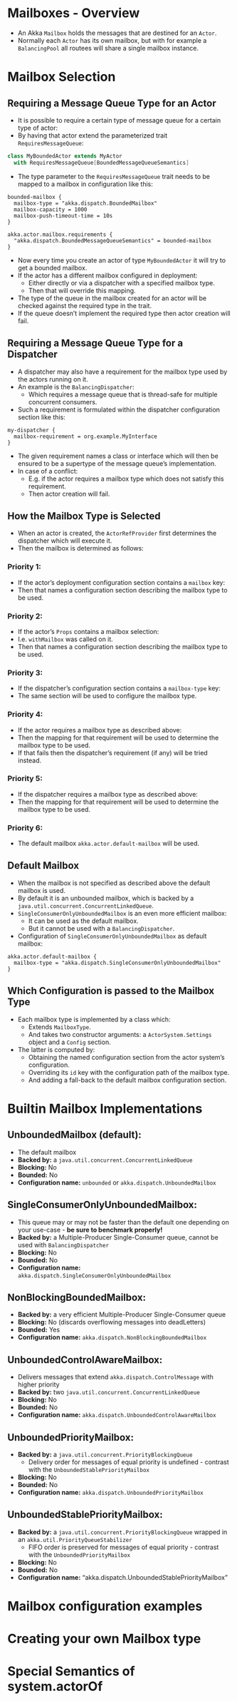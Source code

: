 # Mailboxes - Overview
- An Akka `Mailbox` holds the messages that are destined for an `Actor`. 
- Normally each `Actor` has its own mailbox, but with for example a `BalancingPool` all routees will share a single mailbox instance.

# Mailbox Selection

## Requiring a Message Queue Type for an Actor
- It is possible to require a certain type of message queue for a certain type of actor:
- By having that actor extend the parameterized trait `RequiresMessageQueue`:
```scala
class MyBoundedActor extends MyActor
  with RequiresMessageQueue[BoundedMessageQueueSemantics]
```
- The type parameter to the `RequiresMessageQueue` trait needs to be mapped to a mailbox in configuration like this:
```hocon
bounded-mailbox {
  mailbox-type = "akka.dispatch.BoundedMailbox"
  mailbox-capacity = 1000
  mailbox-push-timeout-time = 10s
}

akka.actor.mailbox.requirements {
  "akka.dispatch.BoundedMessageQueueSemantics" = bounded-mailbox
}
```
- Now every time you create an actor of type `MyBoundedActor` it will try to get a bounded mailbox. 
- If the actor has a different mailbox configured in deployment:
    - Either directly or via a dispatcher with a specified mailbox type.
    - Then that will override this mapping.
- The type of the queue in the mailbox created for an actor will be checked against the required type in the trait.
- If the queue doesn’t implement the required type then actor creation will fail.

## Requiring a Message Queue Type for a Dispatcher
- A dispatcher may also have a requirement for the mailbox type used by the actors running on it. 
- An example is the `BalancingDispatcher`:
    - Which requires a message queue that is thread-safe for multiple concurrent consumers. 
- Such a requirement is formulated within the dispatcher configuration section like this:
```hocon
my-dispatcher {
  mailbox-requirement = org.example.MyInterface
}
```
- The given requirement names a class or interface which will then be ensured to be a supertype of the message queue’s implementation. 
- In case of a conflict:
    - E.g. if the actor requires a mailbox type which does not satisfy this requirement.
    - Then actor creation will fail.

## How the Mailbox Type is Selected
- When an actor is created, the `ActorRefProvider` first determines the dispatcher which will execute it. 
- Then the mailbox is determined as follows:

### Priority 1:
- If the actor’s deployment configuration section contains a `mailbox` key:
- Then that names a configuration section describing the mailbox type to be used.

### Priority 2:
- If the actor’s `Props` contains a mailbox selection:
- I.e. `withMailbox` was called on it.
- Then that names a configuration section describing the mailbox type to be used.

### Priority 3:
- If the dispatcher’s configuration section contains a `mailbox-type` key:
- The same section will be used to configure the mailbox type.

### Priority 4:
- If the actor requires a mailbox type as described above:
- Then the mapping for that requirement will be used to determine the mailbox type to be used.
- If that fails then the dispatcher’s requirement (if any) will be tried instead.

### Priority 5:
- If the dispatcher requires a mailbox type as described above:
- Then the mapping for that requirement will be used to determine the mailbox type to be used.

### Priority 6:
- The default mailbox `akka.actor.default-mailbox` will be used.

## Default Mailbox
- When the mailbox is not specified as described above the default mailbox is used. 
- By default it is an unbounded mailbox, which is backed by a `java.util.concurrent.ConcurrentLinkedQueue`.
- `SingleConsumerOnlyUnboundedMailbox` is an even more efficient mailbox:
    - It can be used as the default mailbox.
    - But it cannot be used with a `BalancingDispatcher`.
- Configuration of `SingleConsumerOnlyUnboundedMailbox` as default mailbox:
```hocon
akka.actor.default-mailbox {
  mailbox-type = "akka.dispatch.SingleConsumerOnlyUnboundedMailbox"
}
```

## Which Configuration is passed to the Mailbox Type
- Each mailbox type is implemented by a class which:
    - Extends `MailboxType`.
    - And takes two constructor arguments: a `ActorSystem.Settings` object and a `Config` section. 
- The latter is computed by:
    - Obtaining the named configuration section from the actor system’s configuration.
    - Overriding its `id` key with the configuration path of the mailbox type.
    - And adding a fall-back to the default mailbox configuration section.

# Builtin Mailbox Implementations

## UnboundedMailbox (default):
- The default mailbox
- **Backed by:**  a `java.util.concurrent.ConcurrentLinkedQueue`
- **Blocking:** No
- **Bounded:** No
- **Configuration name:** `unbounded` or `akka.dispatch.UnboundedMailbox`

## SingleConsumerOnlyUnboundedMailbox: 
- This queue may or may not be faster than the default one depending on your use-case - **be sure to benchmark properly!**
- **Backed by:**  a Multiple-Producer Single-Consumer queue, cannot be used with `BalancingDispatcher`
- **Blocking:** No
- **Bounded:** No
- **Configuration name:** `akka.dispatch.SingleConsumerOnlyUnboundedMailbox`

## NonBlockingBoundedMailbox:
- **Backed by:**  a very efficient Multiple-Producer Single-Consumer queue
- **Blocking:** No (discards overflowing messages into deadLetters)
- **Bounded:** Yes
- **Configuration name:** `akka.dispatch.NonBlockingBoundedMailbox`

## UnboundedControlAwareMailbox:
- Delivers messages that extend `akka.dispatch.ControlMessage` with higher priority
- **Backed by:**  two `java.util.concurrent.ConcurrentLinkedQueue`
- **Blocking:** No
- **Bounded:** No
- **Configuration name:** `akka.dispatch.UnboundedControlAwareMailbox`

## UnboundedPriorityMailbox:
- **Backed by:**  a `java.util.concurrent.PriorityBlockingQueue`
    - Delivery order for messages of equal priority is undefined - contrast with the `UnboundedStablePriorityMailbox`
- **Blocking:** No
- **Bounded:** No
- **Configuration name:** `akka.dispatch.UnboundedPriorityMailbox`

## UnboundedStablePriorityMailbox:
- **Backed by:**  a `java.util.concurrent.PriorityBlockingQueue` wrapped in an `akka.util.PriorityQueueStabilizer`
    - FIFO order is preserved for messages of equal priority - contrast with the `UnboundedPriorityMailbox`
- **Blocking:** No
- **Bounded:** No
- **Configuration name:** “akka.dispatch.UnboundedStablePriorityMailbox”


























# Mailbox configuration examples





# Creating your own Mailbox type





# Special Semantics of system.actorOf










